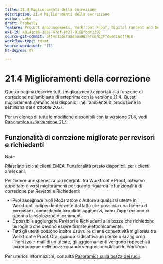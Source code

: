 ```yaml
---
title: 21.4 Miglioramenti della correzione
description: 21.4 Miglioramenti della correzione
author: Luke
draft: Probably
feature: Product Announcements, Workfront Proof, Digital Content and Documents
exl-id: a8141c36-3e57-47df-8f27-9166fbdf1358
source-git-commit: 54f4c136cfaaaaaa90a4fc64d3ffd06816cff9cb
workflow-type: tm+mt
source-wordcount: '175'
ht-degree: 0%

---
```


# 21.4 Miglioramenti della correzione

Questa pagina descrive tutti i miglioramenti apportati alla funzione di correzione nell’ambiente di anteprima con la versione 21.4. Questi miglioramenti saranno resi disponibili nell&#39;ambiente di produzione la settimana del 4 ottobre 2021.

Per un elenco di tutte le modifiche disponibili con la versione 21.4, vedi [Panoramica sulla versione 21.4](../../../product-announcements/product-releases/21.4-release-activity/21.4-release-overview.md).

## Funzionalità di correzione migliorate per revisori e richiedenti

>[!NOTE]
>
>Rilasciato solo ai clienti EMEA. Funzionalità presto disponibili per i clienti americani.

Per fornire un’esperienza più integrata tra Workfront e Proof, abbiamo apportato diversi miglioramenti per quanto riguarda le funzionalità di correzione per Revisori e Richiedenti:

* Puoi assegnare ruoli Moderatore o Autore a qualsiasi utente in Workfront, indipendentemente dal fatto che possieda una licenza di correzione, concedendo loro diritti aggiuntivi, come l’applicazione di azioni o la risoluzione di commenti.
* È possibile aggiungere Revisori e Richiedenti alle bozze che richiedono un login o che devono essere firmate elettronicamente.
* Tutti gli utenti possono inoltre usufruire di una connettività migliorata tra Workfront e Proof. Ora, quando si disattiva un utente o si aggiorna l’indirizzo e-mail di un utente, gli aggiornamenti vengono rispecchiati correttamente nelle bozze quando vengono modificati in Workfront.

Per ulteriori informazioni, consulta [Panoramica sulla bozza dei ruoli](../../../review-and-approve-work/proofing/proofing-overview/proof-roles.md).
